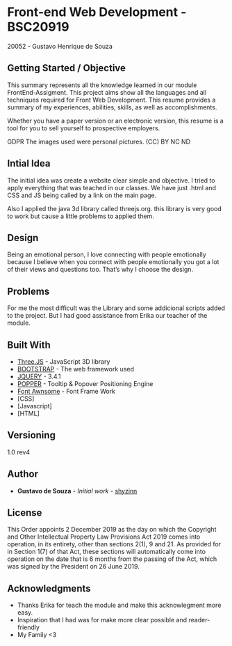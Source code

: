 # Front-end Web Development - BSC20919 
20052 - Gustavo Henrique de Souza

## Getting Started / Objective 

This summary represents all the knowledge learned in our module
FrontEnd-Assigment. This project aims show all the languages and all techniques required for Front Web Development. This  resume provides a summary of my experiences, abilities, skills, as well as accomplishments.

Whether you have a paper version or an electronic version, this resume is a tool for you to sell yourself to prospective employers.

GDPR
The images used were personal pictures.
(CC) BY NC ND

## Intial Idea

The initial idea was create a website clear simple and objective.
I tried to apply everything that was teached in our classes.
We have just .html and CSS and JS being called by a link on the main page.

Also I applied the java  3d library called threejs.org.
this library is very good to work but cause a little problems to applied them.

## Design

Being an emotional person, I love connecting with people emotionally because I believe when you connect with people emotionally you got a lot of their views and questions too.
That’s why I choose the design.

## Problems

For me the most difficult was the Library and some addicional scripts added to the project. But I had good assistance from Erika our teacher of the module.

## Built With

* [Three.JS](https://threejs.org/) -  JavaScript 3D library
* [BOOTSTRAP](https://getbootstrap.com/) - The web framework used
* [JQUERY](https://jquery.com/) - 3.4.1
* [POPPER](https://popper.js.org/) - Tooltip & Popover Positioning Engine
* [Font Awnsome](https://fontawesome.com/) - Font Frame Work
* [CSS]
* [Javascript]
* [HTML]


## Versioning

1.0 rev4


## Author

* **Gustavo de Souza** - *Initial work* - [shyzinn](https://github.com/shyzinn)

## License

This Order appoints 2 December 2019 as the day on which the Copyright and Other Intellectual Property Law Provisions Act 2019 comes into operation, in its entirety, other than sections 2(1), 9 and 21. As provided for in Section 1(7) of that Act, these sections will automatically come into operation on the date that is 6 months from the passing of the Act, which was signed by the President on 26 June 2019.

## Acknowledgments

* Thanks Erika for teach the module and make this acknowlegment more easy.
* Inspiration that I had was for make more clear possible and reader-friendly
* My Family <3

